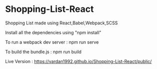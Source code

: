 # Shopping-List-React
Shopping List made using React,Babel,Webpack,SCSS

Install all the dependencies using "npm install"

To run a webpack dev server :  npm run serve

To build the bundle.js :  npm run build

Live Version : https://vardan1992.github.io/Shopping-List-React/public/

